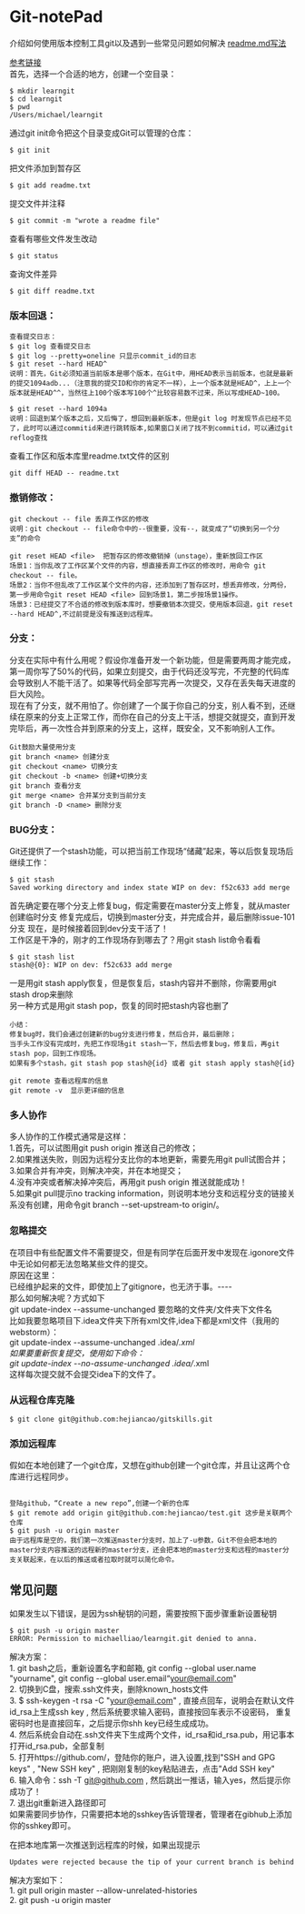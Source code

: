 # Git-notePad
介绍如何使用版本控制工具git以及遇到一些常见问题如何解决
[readme.md写法](https://blog.csdn.net/htwhtw123/article/details/77069581)

[参考链接](https://www.liaoxuefeng.com/wiki/0013739516305929606dd18361248578c67b8067c8c017b000)<br>
首先，选择一个合适的地方，创建一个空目录：<br/>
```
$ mkdir learngit
$ cd learngit
$ pwd
/Users/michael/learngit
```
通过git init命令把这个目录变成Git可以管理的仓库：<br>
```
$ git init
```
把文件添加到暂存区<br>
```
$ git add readme.txt 
```
提交文件并注释
```
$ git commit -m "wrote a readme file" 
```
查看有哪些文件发生改动
```
$ git status 
```
查询文件差异
```
$ git diff readme.txt 
```
### 版本回退：
```
查看提交日志：
$ git log 查看提交日志
$ git log --pretty=oneline 只显示commit_id的日志
$ git reset --hard HEAD^
说明：首先，Git必须知道当前版本是哪个版本，在Git中，用HEAD表示当前版本，也就是最新的提交1094adb...（注意我的提交ID和你的肯定不一样），上一个版本就是HEAD^，上上一个版本就是HEAD^^，当然往上100个版本写100个^比较容易数不过来，所以写成HEAD~100。

$ git reset --hard 1094a
说明：回退到某个版本之后，又后悔了，想回到最新版本，但是git log 时发现节点已经不见了，此时可以通过commitid来进行跳转版本,如果窗口关闭了找不到commitid，可以通过git reflog查找
```

查看工作区和版本库里readme.txt文件的区别
```
git diff HEAD -- readme.txt
```

### 撤销修改：
```
git checkout -- file 丢弃工作区的修改
说明：git checkout -- file命令中的--很重要，没有--，就变成了“切换到另一个分支”的命令

git reset HEAD <file>  把暂存区的修改撤销掉（unstage），重新放回工作区
场景1：当你乱改了工作区某个文件的内容，想直接丢弃工作区的修改时，用命令 git checkout -- file。
场景2：当你不但乱改了工作区某个文件的内容，还添加到了暂存区时，想丢弃修改，分两份，第一步用命令git reset HEAD <file> 回到场景1，第二步按场景1操作。
场景3：已经提交了不合适的修改到版本库时，想要撤销本次提交，使用版本回退，git reset --hard HEAD^,不过前提是没有推送到远程库。
```

### 分支：
分支在实际中有什么用呢？假设你准备开发一个新功能，但是需要两周才能完成，第一周你写了50%的代码，如果立刻提交，由于代码还没写完，不完整的代码库会导致别人不能干活了。如果等代码全部写完再一次提交，又存在丢失每天进度的巨大风险。<br>
现在有了分支，就不用怕了。你创建了一个属于你自己的分支，别人看不到，还继续在原来的分支上正常工作，而你在自己的分支上干活，想提交就提交，直到开发完毕后，再一次性合并到原来的分支上，这样，既安全，又不影响别人工作。<br>
```
Git鼓励大量使用分支
git branch <name> 创建分支
git checkout <name> 切换分支
git checkout -b <name> 创建+切换分支
git branch 查看分支
git merge <name> 合并某分支到当前分支
git branch -D <name> 删除分支
```

### BUG分支：
Git还提供了一个stash功能，可以把当前工作现场“储藏”起来，等以后恢复现场后继续工作：<br>
```
$ git stash
Saved working directory and index state WIP on dev: f52c633 add merge
```
首先确定要在哪个分支上修复bug，假定需要在master分支上修复，就从master创建临时分支
修复完成后，切换到master分支，并完成合并，最后删除issue-101分支
现在，是时候接着回到dev分支干活了！<br>
工作区是干净的，刚才的工作现场存到哪去了？用git stash list命令看看
```
$ git stash list
stash@{0}: WIP on dev: f52c633 add merge
```
一是用git stash apply恢复，但是恢复后，stash内容并不删除，你需要用git stash drop来删除<br>
另一种方式是用git stash pop，恢复的同时把stash内容也删了<br>
```
小结：
修复bug时，我们会通过创建新的bug分支进行修复，然后合并，最后删除；
当手头工作没有完成时，先把工作现场git stash一下，然后去修复bug，修复后，再git stash pop，回到工作现场。
如果有多个stash，git stash pop stash@{id} 或者 git stash apply stash@{id}
```

```
git remote 查看远程库的信息
git remote -v  显示更详细的信息
```

### 多人协作
多人协作的工作模式通常是这样：<br>
1.首先，可以试图用git push origin <branch-name>推送自己的修改；<br>
2.如果推送失败，则因为远程分支比你的本地更新，需要先用git pull试图合并；<br>
3.如果合并有冲突，则解决冲突，并在本地提交；<br>
4.没有冲突或者解决掉冲突后，再用git push origin <branch-name>推送就能成功！<br>
5.如果git pull提示no tracking information，则说明本地分支和远程分支的链接关系没有创建，用命令git branch --set-upstream-to <branch-name> origin/<branch-name>。
  
### 忽略提交
在项目中有些配置文件不需要提交，但是有同学在后面开发中发现在.igonore文件中无论如何都无法忽略某些文件的提交。<br>
原因在这里：<br>
已经维护起来的文件，即使加上了gitignore，也无济于事。----<br>
那么如何解决呢？方式如下<br>
git update-index --assume-unchanged   要忽略的文件夹/文件夹下文件名<br>
比如我要忽略项目下.idea文件夹下所有xml文件,idea下都是xml文件（我用的webstorm）：<br>
git update-index --assume-unchanged   .idea/*.xml<br>
如果要重新恢复提交，使用如下命令：<br>
git update-index --no-assume-unchanged   .idea/*.xml<br>
这样每次提交就不会提交idea下的文件了。<br>



### 从远程仓库克隆
```
$ git clone git@github.com:hejiancao/gitskills.git
```

### 添加远程库
假如在本地创建了一个git仓库，又想在github创建一个git仓库，并且让这两个仓库进行远程同步。
```

登陆github，“Create a new repo”,创建一个新的仓库
$ git remote add origin git@github.com:hejiancao/test.git 这步是关联两个仓库
$ git push -u origin master
由于远程库是空的，我们第一次推送master分支时，加上了-u参数，Git不但会把本地的master分支内容推送的远程新的master分支，还会把本地的master分支和远程的master分支关联起来，在以后的推送或者拉取时就可以简化命令。
```


## 常见问题
如果发生以下错误，是因为ssh秘钥的问题，需要按照下面步骤重新设置秘钥
```
$ git push -u origin master
ERROR: Permission to michaelliao/learngit.git denied to anna.
```
解决方案：<br>
	1. git bash之后，重新设置名字和邮箱, git config --global user.name "yourname", git config --global user.email“your@email.com"<br>
	2. 切换到C盘，搜索.ssh文件夹，删除known_hosts文件<br>
	3. $ ssh-keygen -t rsa -C "your@email.com" , 直接点回车，说明会在默认文件id_rsa上生成ssh key , 然后系统要求输入密码，直接按回车表示不设密码， 重复密码时也是直接回车，之后提示你shh key已经生成成功。<br>
	4. 然后系统会自动在.ssh文件夹下生成两个文件，id_rsa和id_rsa.pub，用记事本打开id_rsa.pub，全部复制<br>
	5. 打开https://github.com/，登陆你的账户，进入设置,找到"SSH and GPG keys" ,  "New SSH key" ,  把刚刚复制的key粘贴进去，点击"Add SSH key"<br>
	6. 输入命令：ssh -T git@github.com , 然后跳出一推话，输入yes，然后提示你成功了！<br>
	7. 退出git重新进入路径即可<br>
如果需要同步协作，只需要把本地的sshkey告诉管理者，管理者在gibhub上添加你的sshkey即可。<br>

在把本地库第一次推送到远程库的时候，如果出现提示
```
Updates were rejected because the tip of your current branch is behind
```
解决方案如下：<br>
	1. git pull origin master --allow-unrelated-histories<br>
	2. git push -u origin master<br>




















